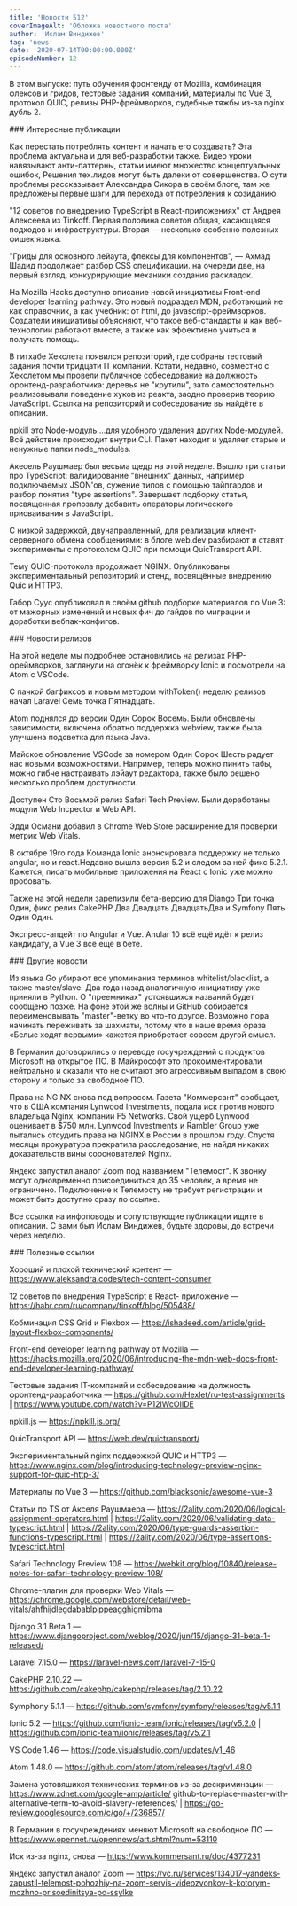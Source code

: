 ```yaml
---
title: 'Новости 512'
coverImageAlt: 'Обложка новостного поста'
author: 'Ислам Виндижев'
tag: 'news'
date: '2020-07-14T00:00:00.000Z'
episodeNumber: 12
---
```


<Subtitle size="l">В этом выпуске: путь обучения фронтенду от Mozilla, комбинация флексов и гридов, тестовые задания компаний, материалы по Vue 3, протокол QUIC, релизы PHP-фреймворков, судебные тяжбы из-за nginx дубль 2.</Subtitle>

<NewsAudioLink href="https://soundcloud.com/csssr   frontend-learning-ot-mozilla-vue-3-materialy-quic-relizy-php-freymvorkov-css-grid-flexbox?in=csssr/sets/512-news" title="Прослушать аудио-версию" imageName="soundtrack" alt="Soundcloud" />

<ParagraphWithImage imageName="manWithLaptop" imageSide="right">
  ### Интересные публикации

  Как перестать потреблять контент и начать его создавать? Эта проблема актуальна и для <span style="white-space:nowrap">веб-разработки</span> также. Видео уроки навязывают <span style="white-space:nowrap">анти-паттерны</span>, cтатьи имеют множество концептуальных ошибок, Решения тех.лидов могут быть далеки от совершенства. О сути проблемы рассказывает Александра Сикора в своём блоге, там же предложены первые шаги для перехода от потребления к созиданию.
</ParagraphWithImage>

"12 советов по внедрению TypeScript в React-приложениях" от Андрея Алексеева из Tinkoff. Первая половина советов общая, касающаяся подходов и инфраструктуры. Вторая — несколько особенно полезных фишек языка.

"Гриды для основного лейаута, флексы для компонентов", — Ахмад Шадид продолжает разбор CSS спецификации. на очереди две, на первый взгляд, конкурирующие механики создания раскладок.

На Mozilla Hacks доступно описание новой инициативы Front-end developer learning pathway. Это новый подраздел MDN, работающий не как справочник, а как учебник: от html, до javascript-фреймворков. Создатели инициативы объясняют, что такое веб-стандарты и как веб-технологии работают вместе, а также как эффективно учиться и получать помощь.

В гитхабе Хекслета появился репозиторий, где собраны тестовый задания почти тридцати IT компаний. Кстати, недавно, совместно с Хекcлетом мы провели публичное собеседование на должность фронтенд-разработчика: деревья не "крутили", зато самостоятельно реализовывали поведение хуков из реакта, заодно проверив теорию JavaScript. Ссылка на репозиторий и собеседование вы найдёте в описании.

npkill это Node-модуль....для удобного удаления других Node-модулей. Всё действие происходит внутри CLI. Пакет находит и удаляет старые и ненужные папки node_modules.

Акесель Раушмаер был весьма щедр на этой неделе. Вышло три статьи про TypeScript: валидирование "внешних" данных, например подключаемых JSON'ов, сужение типов с помощью тайпгардов и разбор понятия "type assertions". Завершает подборку статья, посвященная пропозалу добавить операторы логического присваивания в JavaScript.

С низкой задержкой, двунаправленный, для реализации клиент-серверного обмена сообщениями: в блоге web.dev разбирают и ставят эксперименты с протоколом QUIC при помощи QuicTransport API.

Тему QUIC-протокола продолжает NGINX. Опубликованы экспериментальный репозиторий и стенд, посвящённые внедрению Quic и HTTP3.

Габор Суус опубликовал в своём github подборкe материалов по Vue 3: от мажорных изменений и новых фич до гайдов по миграции и доработки вебпак-конфигов.


<ParagraphWithImage imageName="laptopNews" imageSide="right">
  ### Новости релизов
  
  На этой неделе мы подробнее остановились на релизах PHP-фреймворков, заглянули на огонёк к фреймворку Ionic и посмотрели на Atom с VSCode.
  
  С пачкой багфиксов и новым методом withToken() неделю релизов начал Laravel Семь точка Пятнадцать.
</ParagraphWithImage>

Atom поднялся до версии Один Сорок Восемь. Были обновлены зависимости, включена обратно поддержка webview, также была улучшена подсветка для языка Java.

Майское обновление VSCode за номером Один Сорок Шесть радует нас новыми возможностями. Например, теперь можно пинить табы, можно гибче настраивать лэйаут редактора, также было решено несколько проблем доступности.

Доступен Сто Восьмой релиз Safari Tech Preview. Были доработаны модули Web Incpector и Web API.

Эдди Османи добавил в Chrome Web Store расширение для проверки метрик Web Vitals.

В октябре 19го года Команда Ionic анонсировала поддержку не только angular, но и react.Недавно вышла версия 5.2 и следом за ней фикс 5.2.1. Кажется, писать мобильные приложения на React с Ionic уже можно пробовать.

Также на этой недели зарелизили бета-версию для Django Три точка Один, фикс релиз CakePHP Два Двадцать ДвадцатьДва и Symfony Пять Один Один.

Экспресс-апдейт по Angular и Vue. Anular 10 всё ещё идёт к релиз кандидату, а Vue 3 всё ещё в бете.

<ParagraphWithImage imageName="laptopDialog" imageSide="right">
  ### Другие новости
  
  Из языка Go убирают все упоминания терминов whitelist/blacklist, а также master/slave. Два года назад аналогичную инициативу уже приняли в Python. О "преемниках" устоявшихся названий будет сообщено позже. На фоне этой же волны и GitHub собирается переименовывать "master"-ветку во что-то другое. Возможно пора начинать переживать за шахматы, потому что в наше время фраза «Белые ходят первыми» кажется приобретает совсем другой смысл.
</ParagraphWithImage>

В Германии договорились о переводе госучреждений с продуктов Microsoft на открытое ПО. В Майкрософт это прокомментировали нейтрально и сказали что не считают это агрессивным выпадом в свою сторону и только за свободное ПО.

Права на NGINX снова под вопросом. Газета "Коммерсант" сообщает, что в США компания Lynwood Investments, подала иск против нового владельца Nginx, компании F5 Networks. Свой ущерб Lynwood оценивает в $750 млн. Lynwood Investments и Rambler Group уже пытались отсудить права на NGINX в России в прошлом году. Спустя месяцы прокуратура прекратила расследование, не найдя никаких доказательств вины сооснователей Nginx.

Яндекс запустил аналог Zoom под названием "Телемост". К звонку могут одновременно присоединиться до 35 человек, а время не ограничено. Подключение к Телемосту не требует регистрации и может быть доступно сразу по ссылке.

Все ссылки на инфоповоды и сопутствующие публикации ищите в описании. С вами был Ислам Виндижев, будьте здоровы, до встречи через неделю.


<Note>
  ### Полезные ссылки

  Хороший и плохой технический контент — https://www.aleksandra.codes/tech-content-consumer

  12 советов по внедрения TypeScript в React- приложение — https://habr.com/ru/company/tinkoff/blog/505488/
  
  Кобминация CSS Grid и Flexbox — https://ishadeed.com/article/grid-layout-flexbox-components/
  
  Front-end developer learning pathway от Mozilla — https://hacks.mozilla.org/2020/06/introducing-the-mdn-web-docs-front-end-developer-learning-pathway/

  Тестовые задания IT-компаний и собеседование на должность фронтенд-разработчика — https://github.com/Hexlet/ru-test-assignments | https://www.youtube.com/watch?v=P12lWcOIIDE

  npkill.js — https://npkill.js.org/

  QuicTransport API — https://web.dev/quictransport/

  Экспериментальный nginx поддержкой QUIC и HTTP3 — https://www.nginx.com/blog/introducing-technology-preview-nginx-support-for-quic-http-3/

  Материалы по Vue 3 — https://github.com/blacksonic/awesome-vue-3

  Статьи по TS от Акселя Раушмаера — https://2ality.com/2020/06/logical-assignment-operators.html |
  https://2ality.com/2020/06/validating-data-typescript.html | 
  https://2ality.com/2020/06/type-guards-assertion-functions-typescript.html | 
  https://2ality.com/2020/06/type-assertions-typescript.html

  Safari Technology Preview 108 — https://webkit.org/blog/10840/release-notes-for-safari-technology-preview-108/

  Chrome-плагин для проверки Web Vitals — https://chrome.google.com/webstore/detail/web-vitals/ahfhijdlegdabablpippeagghigmibma

  Django 3.1 Beta 1 — https://www.djangoproject.com/weblog/2020/jun/15/django-31-beta-1-released/

  Laravel 7.15.0 — https://laravel-news.com/laravel-7-15-0

  CakePHP 2.10.22 — https://github.com/cakephp/cakephp/releases/tag/2.10.22

  Symphony 5.1.1 — https://github.com/symfony/symfony/releases/tag/v5.1.1

  Ionic 5.2 — https://github.com/ionic-team/ionic/releases/tag/v5.2.0 | https://github.com/ionic-team/ionic/releases/tag/v5.2.1

  VS Code 1.46 — https://code.visualstudio.com/updates/v1_46

  Atom 1.48.0 — https://github.com/atom/atom/releases/tag/v1.48.0

  Замена устовяшихся технических терминов из-за дескриминации — https://www.zdnet.com/google-amp/article/
  github-to-replace-master-with-alternative-term-to-avoid-slavery-references/ | https://go-review.googlesource.com/c/go/+/236857/

  В Германии в госучреждениях меняют Microsoft на свободное ПО — https://www.opennet.ru/opennews/art.shtml?num=53110

  Иск из-за nginx, снова — https://www.kommersant.ru/doc/4377231

  Яндекс запустил аналог Zoom — https://vc.ru/services/134017-yandeks-zapustil-telemost-pohozhiy-na-zoom-servis-videozvonkov-k-kotorym-mozhno-prisoedinitsya-po-ssylke

</Note>